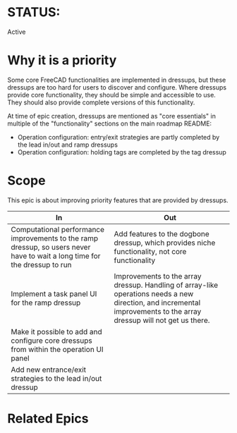 # STATUS:

Active

# Why it is a priority

Some core FreeCAD functionalities are implemented in dressups, but these
dressups are too hard for users to discover and configure. Where dressups
provide core functionality, they should be simple and accessible to use.  They
should also provide complete versions of this functionality.

At time of epic creation, dressups are mentioned as "core essentials" in
multiple of the "functionality" sections on the main roadmap README:

- Operation configuration: entry/exit strategies are partly completed by
  the lead in/out and ramp dressups
- Operation configuration: holding tags are completed by the tag dressup

# Scope

This epic is about improving priority features that are provided by dressups.

| In                                                                                     | Out |
| ---                                                                                    | --- |
| Computational performance improvements to the ramp dressup, so users never have to wait a long time for the dressup to run | Add features to the dogbone dressup, which provides niche functionality, not core functionality |
| Implement a task panel UI for the ramp dressup                                         | Improvements to the array dressup. Handling of array-like operations needs a new direction, and incremental improvements to the array dressup will not get us there.   |
| Make it possible to add and configure core dressups from within the operation UI panel |     |
| Add new entrance/exit strategies to the lead in/out dressup                            |     |

# Related Epics

